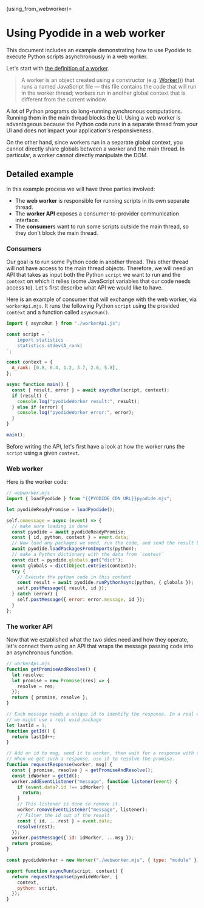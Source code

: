 (using_from_webworker)=

# Using Pyodide in a web worker

This document includes an example demonstrating how to use Pyodide to execute
Python scripts asynchronously in a web worker.

Let's start with [the definition of a worker][worker api].

> A worker is an object created using a constructor (e.g. [Worker()][worker constructor])
> that runs a named JavaScript file — this file contains the code
> that will run in the worker thread; workers run in another global context that
> is different from the current window.

A lot of Python programs do long-running synchronous computations. Running them
in the main thread blocks the UI. Using a web worker is advantageous because the
Python code runs in a separate thread from your UI and does not impact your
application's responsiveness.

On the other hand, since workers run in a separate global context, you cannot
directly share globals between a worker and the main thread. In particular, a
worker cannot directly manipulate the DOM.

## Detailed example

In this example process we will have three parties involved:

- The **web worker** is responsible for running scripts in its own separate thread.
- The **worker API** exposes a consumer-to-provider communication interface.
- The **consumer**s want to run some scripts outside the main thread, so they
  don't block the main thread.

### Consumers

Our goal is to run some Python code in another thread. This other thread will
not have access to the main thread objects. Therefore, we will need an API that
takes as input both the Python `script` we want to run and the `context` on
which it relies (some JavaScript variables that our code needs access to). Let's
first describe what API we would like to have.

Here is an example of consumer that will exchange with the web worker, via
`workerApi.mjs`. It runs the following Python `script` using the provided
`context` and a function called `asyncRun()`.

```js
import { asyncRun } from "./workerApi.js";

const script = `
    import statistics
    statistics.stdev(A_rank)
`;

const context = {
  A_rank: [0.8, 0.4, 1.2, 3.7, 2.6, 5.8],
};

async function main() {
  const { result, error } = await asyncRun(script, context);
  if (result) {
    console.log("pyodideWorker result:", result);
  } else if (error) {
    console.log("pyodideWorker error:", error);
  }
}

main();
```

Before writing the API, let's first have a look at how the worker runs the
`script` using a given `context`.

### Web worker

Here is the worker code:

```js
// webworker.mjs
import { loadPyodide } from "{{PYODIDE_CDN_URL}}pyodide.mjs";

let pyodideReadyPromise = loadPyodide();

self.onmessage = async (event) => {
  // make sure loading is done
  const pyodide = await pyodideReadyPromise;
  const { id, python, context } = event.data;
  // Now load any packages we need, run the code, and send the result back.
  await pyodide.loadPackagesFromImports(python);
  // make a Python dictionary with the data from `context`
  const dict = pyodide.globals.get("dict");
  const globals = dict(Object.entries(context));
  try {
    // Execute the python code in this context
    const result = await pyodide.runPythonAsync(python, { globals });
    self.postMessage({ result, id });
  } catch (error) {
    self.postMessage({ error: error.message, id });
  }
};
```

### The worker API

Now that we established what the two sides need and how they operate, let's
connect them using an API that wraps the message passing code into an
asynchronous function.

```js
// workerApi.mjs
function getPromiseAndResolve() {
  let resolve;
  let promise = new Promise((res) => {
    resolve = res;
  });
  return { promise, resolve };
}

// Each message needs a unique id to identify the response. In a real example,
// we might use a real uuid package
let lastId = 1;
function getId() {
  return lastId++;
}

// Add an id to msg, send it to worker, then wait for a response with the same id.
// When we get such a response, use it to resolve the promise.
function requestResponse(worker, msg) {
  const { promise, resolve } = getPromiseAndResolve();
  const idWorker = getId();
  worker.addEventListener("message", function listener(event) {
    if (event.data?.id !== idWorker) {
      return;
    }
    // This listener is done so remove it.
    worker.removeEventListener("message", listener);
    // Filter the id out of the result
    const { id, ...rest } = event.data;
    resolve(rest);
  });
  worker.postMessage({ id: idWorker, ...msg });
  return promise;
}

const pyodideWorker = new Worker("./webworker.mjs", { type: "module" });

export function asyncRun(script, context) {
  return requestResponse(pyodideWorker, {
    context,
    python: script,
  });
}
```

[worker api]: https://developer.mozilla.org/en-US/docs/Web/API/Web_Workers_API
[worker constructor]: https://developer.mozilla.org/en-US/docs/Web/API/Worker/Worker
